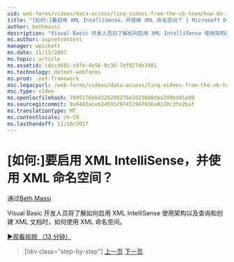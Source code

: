 ```yaml
---
uid: web-forms/videos/data-access/linq-videos-from-the-vb-team/how-do-i-enable-xml-intellisense-and-use-xml-namespaces
title: "[如何:]要启用 XML IntelliSense，并使用 XML 命名空间？ | Microsoft Docs"
author: bethmassi
description: "Visual Basic 开发人员将了解如何启用 XML IntelliSense 使用架构以及查询和创建 XML 文档时，如何使用 XML 命名空间。"
ms.author: aspnetcontent
manager: wpickett
ms.date: 11/15/2007
ms.topic: article
ms.assetid: cdccd601-c0fe-4e56-9c38-7ef027de3481
ms.technology: dotnet-webforms
ms.prod: .net-framework
msc.legacyurl: /web-forms/videos/data-access/linq-videos-from-the-vb-team/how-do-i-enable-xml-intellisense-and-use-xml-namespaces
msc.type: video
ms.openlocfilehash: 7895176eb4320200276e2d23b80daa709bdd1e09
ms.sourcegitcommit: 9a9483aceb34591c97451997036a9120c3fe2baf
ms.translationtype: MT
ms.contentlocale: zh-CN
ms.lasthandoff: 11/10/2017
---
```

<a name="how-do-i-enable-xml-intellisense-and-use-xml-namespaces"></a>[如何:]要启用 XML IntelliSense，并使用 XML 命名空间？
====================
通过[Beth Massi](https://github.com/bethmassi)

Visual Basic 开发人员将了解如何启用 XML IntelliSense 使用架构以及查询和创建 XML 文档时，如何使用 XML 命名空间。

[&#9654;观看视频 （13 分钟）](https://channel9.msdn.com/Blogs/ASP-NET-Site-Videos/how-do-i-enable-xml-intellisense-and-use-xml-namespaces)

>[!div class="step-by-step"]
[上一页](how-do-i-get-started-with-linq-to-xml.md)
[下一页](how-do-i-create-xml-documents-from-sql-data.md)
